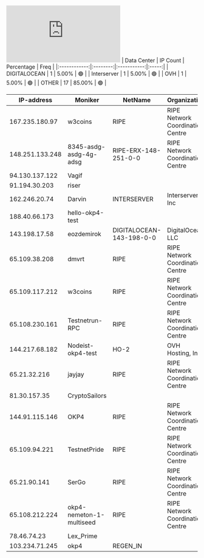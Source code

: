 ![Diagramm](https://github.com/obajay/StateSync-snapshots/blob/main/Projects/OKP4/1/README.md)
| Data Center | IP Count | Percentage | Freq |
|:------------:|:--------:|:-----------:|:-----:|
| DIGITALOCEAN | 1 | 5.00% | 🟢 |
| Interserver | 1 | 5.00% | 🟢 |
| OVH | 1 | 5.00% | 🟢 |
| OTHER | 17 | 85.00% | 🟢 |

<!-- START_TABLE -->
| IP-address | Moniker | NetName | Organization |
|-------------|-------------|-------------|-------------|
| 167.235.180.97 | w3coins | RIPE | RIPE Network Coordination Centre |
| 148.251.133.248 | 8345-asdg-asdg-4g-adsg | RIPE-ERX-148-251-0-0 | RIPE Network Coordination Centre |
| 94.130.137.122 | Vagif |  |  |
| 91.194.30.203 | riser |  |  |
| 162.246.20.74 | Darvin | INTERSERVER | Interserver, Inc |
| 188.40.66.173 | hello-okp4-test |  |  |
| 143.198.17.58 | eozdemirok | DIGITALOCEAN-143-198-0-0 | DigitalOcean, LLC |
| 65.109.38.208 | dmvrt | RIPE | RIPE Network Coordination Centre |
| 65.109.117.212 | w3coins | RIPE | RIPE Network Coordination Centre |
| 65.108.230.161 | Testnetrun-RPC | RIPE | RIPE Network Coordination Centre |
| 144.217.68.182 | Nodeist-okp4-test | HO-2 | OVH Hosting, Inc. |
| 65.21.32.216 | jayjay | RIPE | RIPE Network Coordination Centre |
| 81.30.157.35 | CryptoSailors |  |  |
| 144.91.115.146 | OKP4 | RIPE | RIPE Network Coordination Centre |
| 65.109.94.221 | TestnetPride | RIPE | RIPE Network Coordination Centre |
| 65.21.90.141 | SerGo | RIPE | RIPE Network Coordination Centre |
| 65.108.212.224 | okp4-nemeton-1-multiseed | RIPE | RIPE Network Coordination Centre |
| 78.46.74.23 | Lex_Prime |  |  |
| 103.234.71.245 | okp4 | REGEN_IN |  |

<!-- END_TABLE -->